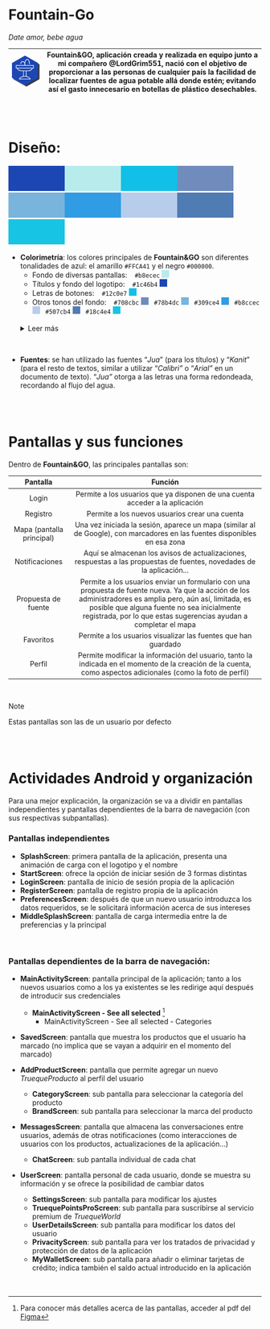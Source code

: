 # **Fountain-Go**
*Date amor, bebe agua*

| [![Fountain&GO](https://github.com/serijio/Fountain-Go/blob/main/final_logo.png)](https://github.com/serijio/Fountain-Go) | Fountain&GO, aplicación creada y realizada en equipo junto a mi compañero @LordGrim551, nació con el objetivo de proporcionar a las personas de cualquier país la facilidad de localizar fuentes de agua potable allá donde estén; evitando así el gasto innecesario en botellas de plástico desechables. |
| --- | --- |

<br/>
<br/>

# **Diseño:**
<img src="https://github.com/serijio/Fountain-Go/blob/main/azul_base.png" width="112" height="50" alt="Azul base"><img src="https://github.com/serijio/Fountain-Go/blob/main/azul_fondo.png" width="112" height="50" alt="Azul fondo"><img src="https://github.com/serijio/Fountain-Go/blob/main/letra.png" width="112" height="50" alt="Azul letra"><img src="https://github.com/serijio/Fountain-Go/blob/main/azul_circulo2.png" width="112" height="50" alt="Azul circulo 2"><img src="https://github.com/serijio/Fountain-Go/blob/main/azul_circulo4.png" width="112" height="50" alt="Azul circulo 4"><img src="https://github.com/serijio/Fountain-Go/blob/main/azul_circulo5.png" width="112" height="50" alt="Azul circulo 5"><img src="https://github.com/serijio/Fountain-Go/blob/main/azul_circulo6.png" width="112" height="50" alt="Azul circulo 6"><img src="https://github.com/serijio/Fountain-Go/blob/main/azul_circulo3.png" width="112" height="50" alt="Azul circulo 6"><img src="https://github.com/serijio/Fountain-Go/blob/main/azul_circulo1.png" width="112" height="50" alt="Azul circulo 1">

- **Colorimetría**: los colores principales de **Fountain&GO** son diferentes tonalidades de azul: el amarillo `#FFCA41` y el negro `#000000`.
  + Fondo de diversas pantallas: &ensp; `#b8ecec` <img src="https://github.com/serijio/Fountain-Go/blob/main/azul_fondo.png" width="15" height="15" alt="Azul fondo">
  + Títulos y fondo del logotipo: &ensp; `#1c46b4` <img src="https://github.com/serijio/Fountain-Go/blob/main/azul_base.png" width="15" height="15" alt="Azul base">
  + Letras de botones: &ensp; `#12c0e7` <img src="https://github.com/serijio/Fountain-Go/blob/main/letra.png" width="15" height="15" alt="Azul letra">
  + Otros tonos del fondo: &ensp; `#708cbc` <img src="https://github.com/serijio/Fountain-Go/blob/main/azul_circulo2.png" width="15" height="15" alt="Azul circulo 2"> &ensp;`#78b4dc` <img src="https://github.com/serijio/Fountain-Go/blob/main/azul_circulo4.png" width="15" height="15" alt="Azul circulo 4"> &ensp;`#309ce4` <img src="https://github.com/serijio/Fountain-Go/blob/main/azul_circulo5.png" width="15" height="15" alt="Azul circulo 5"> &ensp;`#b8ccec` <img src="https://github.com/serijio/Fountain-Go/blob/main/azul_circulo6.png" width="15" height="15" alt="Azul circulo 6"> &ensp;`#507cb4` <img src="https://github.com/serijio/Fountain-Go/blob/main/azul_circulo3.png" width="15" height="15" alt="Azul circulo 3"> &ensp;`#18c4e4` <img src="https://github.com/serijio/Fountain-Go/blob/main/azul_circulo1.png" width="15" height="15" alt="Azul circulo 1">
  <br/>
  <details>
  <summary>Leer más</summary>
  La elección del azul (con sus diversas variaciones) fue una decisión simple. El agua se asocia comúnmente con este color; y como la aplicación gira en torno a las fuentes, era la opción más evidente. No obstante, la utilización de un solo tono puede resultar en un diseño demasiado "vacío"; ocurriendo lo inverso en caso de usar demasiado colorido. Es por esto que el número de tonalidades y su colocación están pensadas para generar armonía y evitar la sobrecarga visual.
</details>
<br/>
  
- **Fuentes**: se han utilizado las fuentes “*Jua*” (para los títulos) y “*Kanit*” (para el resto de textos, similar a utilizar “*Calibri”* o “*Arial”* en un documento de texto). “*Jua”* otorga a las letras una forma redondeada, recordando al flujo del agua.

<br/>
<br/>

# **Pantallas y sus funciones**
Dentro de **Fountain&GO**, las principales pantallas son:

|Pantalla|Función|
| :-: | :-: |
|Login|Permite a los usuarios que ya disponen de una cuenta acceder a la aplicación|
|Registro|Permite a los nuevos usuarios crear una cuenta|
|Mapa (pantalla principal)|Una vez iniciada la sesión, aparece un mapa (similar al de Google), con marcadores en las fuentes disponibles en esa zona|
|Notificaciones|Aquí se almacenan los avisos de actualizaciones, respuestas a las propuestas de fuentes, novedades de la aplicación...|
|Propuesta de fuente|Permite a los usuarios enviar un formulario con una propuesta de fuente nueva. Ya que la acción de los administradores es amplia pero, aún así, limitada, es posible que alguna fuente no sea inicialmente registrada, por lo que estas sugerencias ayudan a completar el mapa|
|Favoritos|Permite a los usuarios visualizar las fuentes que han guardado|
|Perfil|Permite modificar la información del usuario, tanto la indicada en el momento de la creación de la cuenta, como aspectos adicionales (como la foto de perfil)|

<br/>

> [!NOTE]
> Estas pantallas son las de un usuario por defecto

<br/>
<br/>

# **Actividades Android y organización**
Para una mejor explicación, la organización se va a dividir en pantallas independientes y pantallas dependientes de la barra de navegación (con sus respectivas subpantallas).

### Pantallas independientes

- **SplashScreen**: primera pantalla de la aplicación, presenta una animación de carga con el logotipo y el nombre
- **StartScreen**: ofrece la opción de iniciar sesión de 3 formas distintas
- **LoginScreen**: pantalla de inicio de sesión propia de la aplicación
- **RegisterScreen**: pantalla de registro propia de la aplicación
- **PreferencesScreen**: después de que un nuevo usuario introduzca los datos requeridos, se le solicitará información acerca de sus intereses
- **MiddleSplashScreen**: pantalla de carga intermedia entre la de preferencias y la principal

<br/>

### Pantallas dependientes de la barra de navegación:

- **MainActivityScreen**: pantalla principal de la aplicación; tanto a los nuevos usuarios como a los ya existentes se les redirige aquí después de introducir sus credenciales
    - **MainActivityScreen - See all selected** [^1]
        - MainActivityScreen - See all selected - Categories
- **SavedScreen**: pantalla que muestra los productos que el usuario ha marcado (no implica que se vayan a adquirir en el momento del marcado)
- **AddProductScreen**: pantalla que permite agregar un nuevo *TruequeProducto* al perfil del usuario
    - **CategoryScreen**: sub pantalla para seleccionar la categoría del producto
    - **BrandScreen**: sub pantalla para seleccionar la marca del producto
- **MessagesScreen**: pantalla que almacena las conversaciones entre usuarios, además de otras notificaciones (como interacciones de usuarios con los productos, actualizaciones de la aplicación...)
    - **ChatScreen**: sub pantalla individual de cada chat
- **UserScreen**: pantalla personal de cada usuario, donde se muestra su información y se ofrece la posibilidad de cambiar datos
    - **SettingsScreen**: sub pantalla para modificar los ajustes
    - **TruequePointsProScreen**: sub pantalla para suscribirse al servicio premium de *TruequeWorld*
    - **UserDetailsScreen**: sub pantalla para modificar los datos del usuario
    - **PrivacityScreen**: sub pantalla para ver los tratados de privacidad y protección de datos de la aplicación
    - **MyWalletScreen**: sub pantalla para añadir o eliminar tarjetas de crédito; indica también el saldo actual introducido en la aplicación

  <br/>
  <br/>

[^1]: Para conocer más detalles acerca de las pantallas, acceder al pdf del [Figma](https://github.com/TheRockex/TruequeWorld/blob/main/TruequeWorld.pdf)
